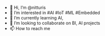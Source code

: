 - 👋 Hi, I’m @nitturis 
- 👀 I’m interested in #AI #IoT #ML #Embedded
- 🌱 I’m currently learning AI,
- 💞️ I’m looking to collaborate on BI, AI projects
- 📫 How to reach me 

<!---
nitturis/nitturis is a ✨ special ✨ repository because its `README.md` (this file) appears on your GitHub profile.
You can click the Preview link to take a look at your changes.
--->
